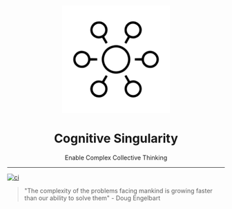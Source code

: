 <div align="center">
  <img src="artwork/logo.svg" width="250" />
  <h1>Cognitive Singularity</h1>
  <p>Enable Complex Collective Thinking</span>
</div>

---

[![ci](https://github.com/cognitive-singularity/system/actions/workflows/ci.yaml/badge.svg?branch=main)](https://github.com/cognitive-singularity/system/actions/workflows/ci.yaml)

> "The complexity of the problems facing mankind is growing faster than our ability to solve them" - Doug Engelbart
